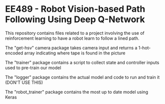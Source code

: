 # EE489 - Robot Vision-based Path Following Using Deep Q-Network

This repository contains files related to a project involving the use of reinforcement learning to have a robot learn to follow a lined path.

The "get-hsv" camera package takes camera input and returns a 1-hot-encoded array indicating where tape is found in the picture

The "trainer" package contains a script to collect state and controller inputs used to pre-train our model

The "logger" package contains the actual model and code to run and train it (DON'T USE THIS)

The "robot_trainer" package contains the most up to date model using Keras
